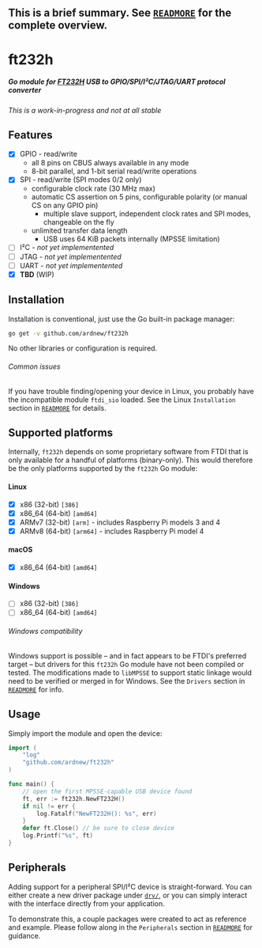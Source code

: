 ## **This is a brief summary. See [`READMORE`](READMORE.md) for the complete overview.**

# ft232h
##### Go module for [FT232H](https://www.ftdichip.com/Products/ICs/FT232H.htm) USB to GPIO/SPI/I²C/JTAG/UART protocol converter

_This is a work-in-progress and not at all stable_

## Features
- [x] GPIO - read/write
   - all 8 pins on CBUS always available in any mode
   - 8-bit parallel, and 1-bit serial read/write operations
- [x] SPI - read/write (SPI modes 0/2 only)
   - configurable clock rate (30 MHz max)
   - automatic CS assertion on 5 pins, configurable polarity (or manual CS on any GPIO pin)
     - multiple slave support, independent clock rates and SPI modes, changeable on the fly
   - unlimited transfer data length
     - USB uses 64 KiB packets internally (MPSSE limitation)
- [ ] I²C - _not yet implementented_
- [ ] JTAG - _not yet implementented_
- [ ] UART - _not yet implementented_
- [x] **TBD** (WIP)

## Installation
Installation is conventional, just use the Go built-in package manager:
```sh
go get -v github.com/ardnew/ft232h
```
No other libraries or configuration is required. 

###### Common issues
If you have trouble finding/opening your device in Linux, you probably have the incompatible module `ftdi_sio` loaded. See the Linux `Installation` section in [`READMORE`](READMORE.md) for details.

## Supported platforms
Internally, `ft232h` depends on some proprietary software from FTDI that is only available for a handful of platforms (binary-only). This would therefore be the only platforms supported by the `ft232h` Go module:
#### Linux 
- [x] x86 (32-bit) `[386]`
- [x] x86_64 (64-bit) `[amd64]`
- [x] ARMv7 (32-bit) `[arm]` - includes Raspberry Pi models 3 and 4
- [x] ARMv8 (64-bit) `[arm64]` - includes Raspberry Pi model 4
#### macOS
- [x] x86_64 (64-bit) `[amd64]`
#### Windows
- [ ] x86 (32-bit) `[386]`
- [ ] x86_64 (64-bit) `[amd64]`
###### Windows compatibility
Windows support is possible – and in fact appears to be FTDI's preferred target – but drivers for this `ft232h` Go module have not been compiled or tested. The modifications made to `libMPSSE` to support static linkage would need to be verified or merged in for Windows. See the `Drivers` section in [`READMORE`](READMORE.md) for info.

## Usage
Simply import the module and open the device:
```go
import (
	"log"
	"github.com/ardnew/ft232h"
)

func main() {
	// open the first MPSSE-capable USB device found
	ft, err := ft232h.NewFT232H()
	if nil != err {
		log.Fatalf("NewFT232H(): %s", err)
	}
	defer ft.Close() // be sure to close device
	log.Printf("%s", ft)
}
```

## Peripherals
Adding support for a peripheral SPI/I²C device is straight-forward. You can either create a new driver package under [`drv/`](drv), or you can simply interact with the interface directly from your application. 

To demonstrate this, a couple packages were created to act as reference and example. Please follow along in the `Peripherals` section in [`READMORE`](READMORE.md) for guidance.
